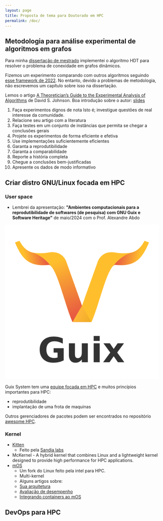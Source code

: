 ```yaml
---
layout: page
title: Proposta de tema para Doutorado em HPC
permalink: /doc/
---
```


## Metodologia para análise experimental de algoritmos em grafos

Para minha [dissertação de mestrado](https://www.teses.usp.br/teses/disponiveis/45/45134/tde-14052025-111528/en.php) implementei o algoritmo HDT para resolver o problema de conexidade em grafos dinâmicos.

Fizemos um experimento comparando com outros algoritmos seguindo [esse framework de 2022](https://www.vldb.org/pvldb/vol15/p3263-chen.pdf).
No entanto, devido a problemas de metodologia, não escrevemos um capítulo sobre isso na dissertação.

Lemos o artigo [A Theoretician’s Guide to the Experimental Analysis of Algorithms](https://web.cs.dal.ca/~eem/gradResources/A-theoreticians-guide-to-experimental-analysis-of-algorithms-2001.pdf) de David S. Johnson. Boa introdução sobre o autor: [slides](https://www.cos.ufrj.br/seminarios/2016/slides/slides_eduardo.pdf)

1. Faça experimentos dignos de nota
   Isto é; investigue questões de real interesse da comunidade.
2. Relacione seu artigo com a literatura
3. Faça testes em um conjunto de instâncias que permita se chegar a conclusões gerais
4. Projete os experimentos de forma eficiente e efetiva
5. Use implementações suficientemente eficientes
6. Garanta a reprodutibilidade
7. Garanta a comparabilidade
8. Reporte a história completa
9. Chegue a conclusões bem-justificadas
10. Apresente os dados de modo informativo


## Criar distro GNU/Linux focada em HPC

### User space
* Lembrei da apresentação: **"Ambientes computacionais para a reprodutibilidade de softwares (de pesquisa) com GNU Guix e Software Heritage"**
de maio/2024 com o Prof. Alexandre Abdo

![guix logo](./images/Guix-print(1).svg)

Guix System tem uma [equipe focada em HPC](https://hpc.guix.info/) e muitos princípios importantes para HPC:
* reprodutibilidade
* implantação de uma frota de maquinas

Outros gerenciadores de pacotes podem ser encontrados no repositório [awesome HPC](https://github.com/trevor-vincent/awesome-high-performance-computing).

### Kernel

* [Kitten](https://github.com/HobbesOSR/kitten)
  * Feito pela [Sandia labs](https://sandialabs.github.io/)
* McKernel - A hybrid kernel that combines Linux and a lightweight kernel designed to provide high performance for HPC applications.
* [mOS](https://github.com/intel/mOS)
  *  Um fork do Linux feito pela intel para HPC.
  *  Multi-kernel
  *  Alguns artigos sobre:
    *  [Sua arquitetura](https://dl.acm.org/doi/10.1145/2612262.2612263)
    *  [Avaliação de desempenho](https://ieeexplore.ieee.org/document/8425166)
    *  [Integrando containers ao mOS](https://dl.acm.org/doi/10.1145/3095770.3095777)



## DevOps para HPC
